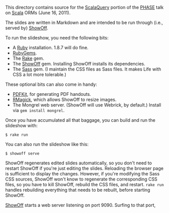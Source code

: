 This directory contains source for the [ScalaQuery][] portion of the
[PHASE][] talk on [Scala][] ORMs (June 16, 2011).

The slides are written in Markdown and are intended to be run through
(i.e., served by) [ShowOff][].

To run the slideshow, you need the following bits:

* A [Ruby][] installation. 1.8.7 will do fine.
* [RubyGems][].
* The [Rake][] gem.
* The [ShowOff][] gem. Installing ShowOff installs its dependencies.
* The [Sass][] gem. (I maintain the CSS files as Sass files. It makes Life
  with CSS a lot more tolerable.)

These optional bits can also come in handy:

* [PDFKit][], for generating PDF handouts.
* [RMagick][], which allows ShowOff to resize images.
* The Mongrel web server. (ShowOff will use Webrick, by default.)
  Install via `gem install mongrel`.
  
Once you have accumulated all that baggage, you can build and run the
slideshow with:

    $ rake run

You can also run the slideshow like this:

    $ showoff serve

ShowOff regenerates edited slides automatically, so you don't need to
restart ShowOff if you're just editing the slides. Reloading the browser
page is sufficient to display the changes. However, if you're modifying the
Sass CSS sources, ShowOff won't know to regenerate the corresponding CSS
files, so you have to kill ShowOff, rebuild the CSS files, and restart.
`rake run` handles rebuilding everything that needs to be rebuilt, before
starting ShowOff.

[ShowOff][] starts a web server listening on port 9090. Surfing to that port,

[ScalaQuery]: http://scalaquery.org/
[ShowOff]: https://github.com/schacon/showoff
[PHASE]: http://www.meetup.com/scala-phase
[Scala]: http://www.scala-lang.org/
[Ruby]: http://www.ruby-lang.org/
[RubyGems]: http://rubygems.org/
[Sass]: http://sass-lang.com/
[Rake]: http://rake.rubyforge.org/
[PDFKit]: https://github.com/jdpace/PDFKit
[RMagick]: http://rmagick.rubyforge.org/
